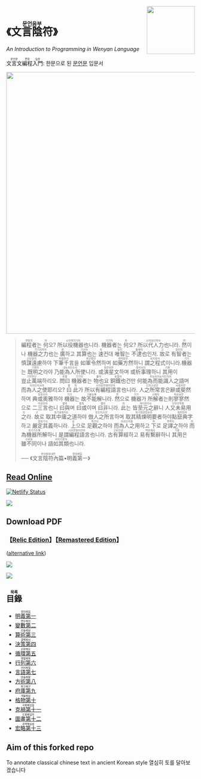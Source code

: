 <img src="assets/wy-logo.svg" align="right" width="128" height="128"/>

# 《<ruby>文言陰符<rp>(</rp><rt>문언음부</rt><rp>)</rp></ruby>》

*An Introduction to Programming in Wenyan Language*

<ruby>文言文<rp>(</rp><rt>문언문</rt><rp>)</rp>編程<rp>(</rp><rt>편정</rt><rp>)</rp>入門<rp>(</rp><rt>입문</rt><rp>)</rt></ruby>: 한문으로 된 [문언문](https://wy-lang.org) 입문서

<img src="assets/cover-alt.png" width="700" height="700">

> <ruby>編程者<rp>(</rp><rt>편정자</rt><rp>)</rp></ruby>는 <ruby>何<rp>(</rp><rt>하</rt><rp>)</rp></ruby>오? <ruby>所以役機器也<rp>(</rp><rt>소이역기기야</rt><rp>)</rp></ruby>니라. <ruby>機器者<rp>(</rp><rt>기기자</rt><rp>)</rp></ruby>는 <ruby>何<rp>(</rp><rt>하</rt><rp>)</rp></ruby>오? <ruby>所以代人力也<rp>(</rp><rt>소이대인력야</rt><rp>)</rp></ruby>니라. <ruby>然<rp>(</rp><rt>연</rt><rp>)</rp></ruby>이나 <ruby>機器之力也<rp>(</rp><rt>기기지력야</rt><rp>)</rp></ruby>는 <ruby>廣<rp>(</rp><rt>광</rt><rp>)</rp></ruby>하고 <ruby>其算也<rp>(</rp><rt>기산야</rt><rp>)</rp></ruby>는 <ruby>速<rp>(</rp><rt>속</rt><rp>)</rp></ruby>컨대 <ruby>唯智<rp>(</rp><rt>유지</rt><rp>)</rp></ruby>는 <ruby>不逮也<rp>(</rp><rt>불체야</rt><rp>)</rp></ruby>인저. <ruby>故<rp>(</rp><rt>고</rt><rp>)</rp></ruby>로 <ruby>有智者<rp>(</rp><rt>유지자</rt><rp>)</rp></ruby>는 <ruby>慎謀遠慮<rp>(</rp><rt>신모원려</rt><rp>)</rp></ruby>하야 <ruby>下筆千言<rp>(</rp><rt>하필천언</rt><rp>)</rp></ruby>을 <ruby>如軍令然<rp>(</rp><rt>여군령연</rt><rp>)</rp></ruby>하며 <ruby>如藥方然<rp>(</rp><rt>여약방연</rt><rp>)</rp></ruby>하니 <ruby>謂之程式<rp>(</rp><rt>위지정식</rt><rp>)</rp></ruby>이니라. <ruby>機器<rp>(</rp><rt>기기</rt><rp>)</rp></ruby>는 <ruby>既明之<rp>(</rp><rt>기명지</rt><rp>)</rp></ruby>라야 <ruby>乃能為人所使<rp>(</rp><rt>내능위인소사</rt><rp>)</rp></ruby>니라. <ruby>或演星文<rp>(</rp><rt>혹연성문</rt><rp>)</rp></ruby>하며 <ruby>或析事理<rp>(</rp><rt>혹석사리</rt><rp>)</rp></ruby>하니 <ruby>其用<rp>(</rp><rt>기용</rt><rp>)</rp></ruby>이 <ruby>豈止萬端<rp>(</rp><rt>기지만단</rt><rp>)</rp></ruby>하리오. <ruby>問曰<rp>(</rp><rt>문왈</rt><rp>)</rp></ruby> <ruby>機器者<rp>(</rp><rt>기기자</rt><rp>)</rp></ruby>는 <ruby>物也<rp>(</rp><rt>물야</rt><rp>)</rp></ruby>요 <ruby>銅鐵也<rp>(</rp><rt>동철야</rt><rp>)</rp></ruby>건만 <ruby>何能為而能識人之語<rp>(</rp><rt>하능위이능식인지어</rt><rp>)</rp></ruby>며 <ruby>而為人之使耶<rp>(</rp><rt>이위인지사야</rt><rp>)</rp></ruby>리오? <ruby>曰<rp>(</rp><rt>왈</rt><rp>)</rp></ruby> <ruby>此<rp>(</rp><rt>차</rt><rp>)</rp></ruby>가 <ruby>所以有編程語言也<rp>(</rp><rt>소이유편정어언야</rt><rp>)</rp></ruby>니라. <ruby>人之所常言<rp>(</rp><rt>인지소상언</rt><rp>)</rp></ruby>은 <ruby>辭或斐然<rp>(</rp><rt>사혹비연</rt><rp>)</rp></ruby>하며 <ruby>典或奧雅<rp>(</rp><rt>전혹오아</rt><rp>)</rp></ruby>하야 <ruby>機器<rp>(</rp><rt>기기</rt><rp>)</rp></ruby>는 <ruby>故不能解<rp>(</rp><rt>고불능해</rt><rp>)</rp></ruby>니라. <ruby>然<rp>(</rp><rt>연</rt><rp>)</rp></ruby>으로 <ruby>機器<rp>(</rp><rt>기기</rt><rp>)</rp></ruby>가 <ruby>所解者<rp>(</rp><rt>소해자</rt><rp>)</rp></ruby>는 <ruby>則寥寥然<rp>(</rp><rt>즉요요연</rt><rp>)</rp></ruby>으로 <ruby>二三言也<rp>(</rp><rt>이삼언야</rt><rp>)</rp></ruby>니 <ruby>曰與<rp>(</rp><rt>왈여</rt><rp>)</rp></ruby>며 <ruby>曰或<rp>(</rp><rt>왈혹</rt><rp>)</rp></ruby>이며 <ruby>曰非<rp>(</rp><rt>왈비</rt><rp>)</rp></ruby>니라. <ruby>此<rp>(</rp><rt>차</rt><rp>)</rp></ruby>는 <ruby>皆至元之辭<rp>(</rp><rt>개지원지사</rt><rp>)</rp></ruby>니 <ruby>人又未易用之<rp>(</rp><rt>인우미역용지</rt><rp>)</rp></ruby>라. <ruby>故<rp>(</rp><rt>고</rt><rp>)</rp></ruby>로 <ruby>取其中庸之道<rp>(</rp><rt>취기중용지도</rt><rp>)</rp></ruby>하야 <ruby>倣人之所言<rp>(</rp><rt>방인지소언</rt><rp>)</rp></ruby>하며 <ruby>取其精煉明要者<rp>(</rp><rt>취기정련명요자</rt><rp>)</rp></ruby>하야 <ruby>點竄典字<rp>(</rp><rt>점찬전자</rt><rp>)</rp></ruby>하고 <ruby>嚴定其義<rp>(</rp><rt>엄정기의</rt><rp>)</rp></ruby>하니라. <ruby>上<rp>(</rp><rt>상</rt><rp>)</rp></ruby>으로 <ruby>足觀之<rp>(</rp><rt>족관지</rt><rp>)</rp></ruby>하야 <ruby>而為人之用<rp>(</rp><rt>이위인지용</rt><rp>)</rp></ruby>하고 <ruby>下<rp>(</rp><rt>하</rt><rp>)</rp></ruby>로 <ruby>足譯之<rp>(</rp><rt>족역지</rt><rp>)</rp></ruby>하야 <ruby>而為機器所解<rp>(</rp><rt>이위기기소해</rt><rp>)</rp></ruby>하니 <ruby>是謂編程語言也<rp>(</rp><rt>시위편정어언야</rt><rp>)</rp></ruby>니라. <ruby>古有算經<rp>(</rp><rt>고유산경</rt><rp>)</rp></ruby>하고 <ruby>易有繫辭<rp>(</rp><rt>역유계사</rt><rp>)</rp></ruby>하니 <ruby>其用<rp>(</rp><rt>기용</rt><rp>)</rp></ruby>은 <ruby>雖不同<rp>(</rp><rt>수부동</rt><rp>)</rp></ruby>이나 <ruby>語如其類也<rp>(</rp><rt>어여기류야</rt><rp>)</rp></ruby>니라.
> 
> ── 《<ruby>文言陰符內篇<rp>(</rp><rt>문언음부내편</rt><rp>)</rp></ruby>•<ruby>明義第一<rp>(</rp><rt>명의제일</rt><rp>)</rp></ruby>》

## [Read Online](https://book.wy-lang.org)

[![Netlify Status](https://api.netlify.com/api/v1/badges/7c6b5275-99ea-4dfa-af77-23ac38b80ac6/deploy-status)](https://app.netlify.com/sites/wy-book/deploys)

[![](assets/screenshots/screenshot001.png)](https://book.wy-lang.org)

## Download PDF

### 【[Relic Edition](https://github.com/wenyan-lang/book/releases)】【[Remastered Edition](assets/wenyan-book.pdf)】

([alternative link](https://cdn.jsdelivr.net/gh/wenyan-lang/book/assets/wenyan-book.pdf))

[![](assets/screenshots/screenshot003.png)](https://github.com/wenyan-lang/book/releases)

[![](assets/screenshots/screenshot004.png)](https://github.com/wenyan-lang/book/releases)

## <ruby>目錄<rp>(</rp><rt>목록</rt><rp>)</rp></ruby>
- [<ruby>明義第一<rp>(</rp><rt>명의제일</rt><rp>)</rp></ruby>](01%20明義第一.md)
- [<ruby>變數第二<rp>(</rp><rt>변수제이</rt><rp>)</rp></ruby>](02%20變數第二.md)
- [<ruby>算術第三<rp>(</rp><rt>산술제삼</rt><rp>)</rp></ruby>](03%20算術第三.md)
- [<ruby>決策第四<rp>(</rp><rt>결책제사</rt><rp>)</rp></ruby>](04%20決策第四.md)
- [<ruby>循環第五<rp>(</rp><rt>순환제오</rt><rp>)</rp></ruby>](05%20循環第五.md)
- [<ruby>行列第六<rp>(</rp><rt>행렬제육</rt><rp>)</rp></ruby>](06%20行列第六.md)
- [<ruby>言語第七<rp>(</rp><rt>언어제칠</rt><rp>)</rp></ruby>](07%20言語第七.md)
- [<ruby>方術第八<rp>(</rp><rt>방술제팔</rt><rp>)</rp></ruby>](08%20方術第八.md)
- [<ruby>府庫第九<rp>(</rp><rt>부고제구</rt><rp>)</rp></ruby>](09%20府庫第九.md)
- [<ruby>格物第十<rp>(</rp><rt>격물제십</rt><rp>)</rp></ruby>](10%20格物第十.md)
- [<ruby>克禍第十一<rp>(</rp><rt>극화제십일</rt><rp>)</rp></ruby>](11%20克禍第十一.md)
- [<ruby>圖畫第十二<rp>(</rp><rt>도화제십이</rt><rp>)</rp></ruby>](12%20圖畫第十二.md)
- [<ruby>宏略第十三<rp>(</rp><rt>굉략제십삼</rt><rp>)</rp></ruby>](13%20宏略第十三.md)

## Aim of this forked repo
To annotate classical chinese text in ancient Korean style
열심히 토를 달아보겠습니다
